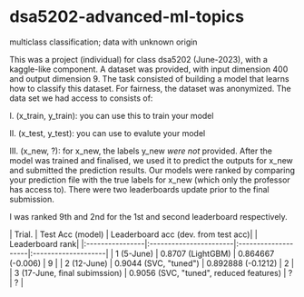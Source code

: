 # dsa5202-advanced-ml-topics
multiclass classification; data with unknown origin

This was a project (individual) for class dsa5202 (June-2023), with a kaggle-like component. A dataset was provided, with input dimension 400 and output dimension 9. The task consisted of building a model that learns how to classify this dataset. For fairness, the dataset was anonymized. The data set we had access to consists of:

I. (x_train, y_train): you can use this to train your model

II. (x_test, y_test): you can use to evalute your model

III. (x_new, ?): for x_new, the labels y_new *were not* provided. After the model was trained and finalised, we used it to predict the outputs for x_new and submitted the prediction results. Our models were ranked by comparing your prediction file with the true labels for x_new (which only the professor has access to). There were two leaderboards update prior to the final submission.

I was ranked 9th and 2nd for the 1st and second leaderboard respectively.

| Trial.          | Test Acc (model)       | Leaderboard acc (dev. from test acc)| | Leaderboard rank|
|:----------------|:-----------------------|:--------------------|:--------------------|
| 1 (5-June)      | 0.8707 (LightGBM)      | 0.864667 (-0.006)   | 9   |
| 2 (12-June)     | 0.9044 (SVC, "tuned")  | 0.892888 (-0.1212)  | 2   |
| 3 (17-June, final subimssion)     | 0.9056 (SVC, "tuned", reduced features)  | ?  | ?   |
